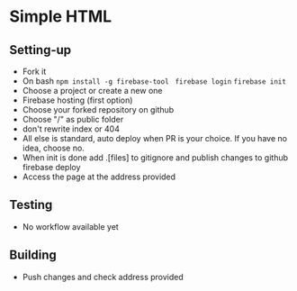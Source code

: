 # Simple HTML
## Setting-up
- Fork it
- On bash
```npm install -g firebase-tool	```
```firebase login```
```firebase init```
- Choose a project or create a new one
- Firebase hosting (first option)
- Choose your forked repository on github
- Choose "/" as public folder
- don't rewrite index or 404
- All else is standard, auto deploy when PR is your choice. If you have no idea, choose no.
- When init is done add .[files] to gitignore and publish changes to github
      firebase deploy
- Access the page at the address provided
## Testing
- No workflow available yet
## Building
- Push changes and check address provided